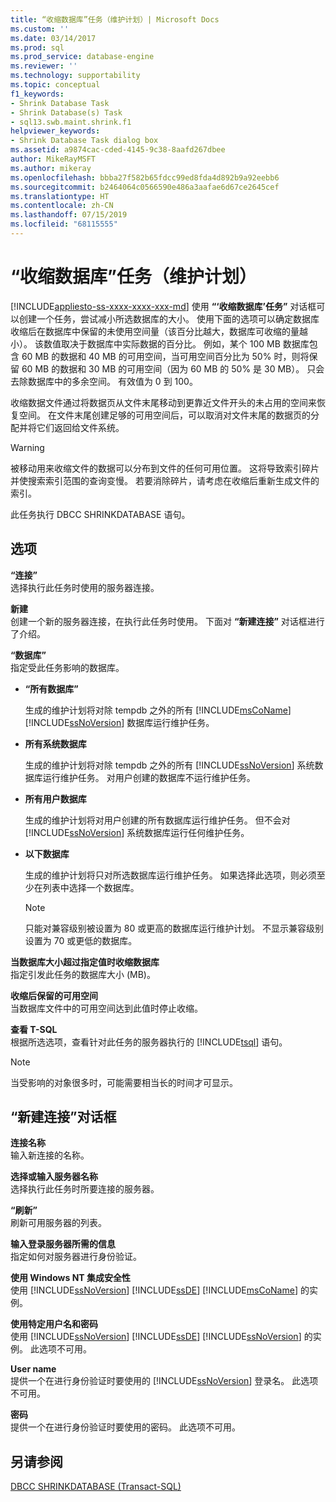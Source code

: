 ```yaml
---
title: “收缩数据库”任务（维护计划）| Microsoft Docs
ms.custom: ''
ms.date: 03/14/2017
ms.prod: sql
ms.prod_service: database-engine
ms.reviewer: ''
ms.technology: supportability
ms.topic: conceptual
f1_keywords:
- Shrink Database Task
- Shrink Database(s) Task
- sql13.swb.maint.shrink.f1
helpviewer_keywords:
- Shrink Database Task dialog box
ms.assetid: a9874cac-cded-4145-9c38-8aafd267dbee
author: MikeRayMSFT
ms.author: mikeray
ms.openlocfilehash: bbba27f582b65fdcc99ed8fda4d892b9a92eebb6
ms.sourcegitcommit: b2464064c0566590e486a3aafae6d67ce2645cef
ms.translationtype: HT
ms.contentlocale: zh-CN
ms.lasthandoff: 07/15/2019
ms.locfileid: "68115555"
---
```

# <a name="shrink-database-task-maintenance-plan"></a>“收缩数据库”任务（维护计划）
[!INCLUDE[appliesto-ss-xxxx-xxxx-xxx-md](../../includes/appliesto-ss-xxxx-xxxx-xxx-md.md)]
  使用 **“‘收缩数据库’任务”** 对话框可以创建一个任务，尝试减小所选数据库的大小。 使用下面的选项可以确定数据库收缩后在数据库中保留的未使用空间量（该百分比越大，数据库可收缩的量越小）。 该数值取决于数据库中实际数据的百分比。 例如，某个 100 MB 数据库包含 60 MB 的数据和 40 MB 的可用空间，当可用空间百分比为 50% 时，则将保留 60 MB 的数据和 30 MB 的可用空间（因为 60 MB 的 50% 是 30 MB）。 只会去除数据库中的多余空间。 有效值为 0 到 100。  
  
 收缩数据文件通过将数据页从文件末尾移动到更靠近文件开头的未占用的空间来恢复空间。 在文件末尾创建足够的可用空间后，可以取消对文件末尾的数据页的分配并将它们返回给文件系统。  
  
> [!WARNING]  
>  被移动用来收缩文件的数据可以分布到文件的任何可用位置。 这将导致索引碎片并使搜索索引范围的查询变慢。 若要消除碎片，请考虑在收缩后重新生成文件的索引。  
  
 此任务执行 DBCC SHRINKDATABASE 语句。  
  
## <a name="options"></a>选项  
 **“连接”**  
 选择执行此任务时使用的服务器连接。  
  
 **新建**  
 创建一个新的服务器连接，在执行此任务时使用。 下面对 **“新建连接”** 对话框进行了介绍。  
  
 **“数据库”**  
 指定受此任务影响的数据库。  
  
-   **“所有数据库”**  
  
     生成的维护计划将对除 tempdb 之外的所有 [!INCLUDE[msCoName](../../includes/msconame-md.md)] [!INCLUDE[ssNoVersion](../../includes/ssnoversion-md.md)] 数据库运行维护任务。  
  
-   **所有系统数据库**  
  
     生成的维护计划将对除 tempdb 之外的所有 [!INCLUDE[ssNoVersion](../../includes/ssnoversion-md.md)] 系统数据库运行维护任务。 对用户创建的数据库不运行维护任务。  
  
-   **所有用户数据库**  
  
     生成的维护计划将对用户创建的所有数据库运行维护任务。 但不会对 [!INCLUDE[ssNoVersion](../../includes/ssnoversion-md.md)] 系统数据库运行任何维护任务。  
  
-   **以下数据库**  
  
     生成的维护计划将只对所选数据库运行维护任务。 如果选择此选项，则必须至少在列表中选择一个数据库。  
  
    > [!NOTE]  
    >  只能对兼容级别被设置为 80 或更高的数据库运行维护计划。 不显示兼容级别设置为 70 或更低的数据库。  
  
 **当数据库大小超过指定值时收缩数据库**  
 指定引发此任务的数据库大小 (MB)。  
  
 **收缩后保留的可用空间**  
 当数据库文件中的可用空间达到此值时停止收缩。  
  
 **查看 T-SQL**  
 根据所选选项，查看针对此任务的服务器执行的 [!INCLUDE[tsql](../../includes/tsql-md.md)] 语句。  
  
> [!NOTE]  
>  当受影响的对象很多时，可能需要相当长的时间才可显示。  
  
## <a name="new-connection-dialog-box"></a>“新建连接”对话框  
 **连接名称**  
 输入新连接的名称。  
  
 **选择或输入服务器名称**  
 选择执行此任务时所要连接的服务器。  
  
 **“刷新”**  
 刷新可用服务器的列表。  
  
 **输入登录服务器所需的信息**  
 指定如何对服务器进行身份验证。  
  
 **使用 Windows NT 集成安全性**  
 使用 [!INCLUDE[ssNoVersion](../../includes/ssnoversion-md.md)] [!INCLUDE[ssDE](../../includes/ssde-md.md)]  [!INCLUDE[msCoName](../../includes/msconame-md.md)] 的实例。  
  
 **使用特定用户名和密码**  
 使用 [!INCLUDE[ssNoVersion](../../includes/ssnoversion-md.md)] [!INCLUDE[ssDE](../../includes/ssde-md.md)]  [!INCLUDE[ssNoVersion](../../includes/ssnoversion-md.md)] 的实例。 此选项不可用。  
  
 **User name**  
 提供一个在进行身份验证时要使用的 [!INCLUDE[ssNoVersion](../../includes/ssnoversion-md.md)] 登录名。 此选项不可用。  
  
 **密码**  
 提供一个在进行身份验证时要使用的密码。 此选项不可用。  
  
## <a name="see-also"></a>另请参阅  
 [DBCC SHRINKDATABASE (Transact-SQL)](../../t-sql/database-console-commands/dbcc-shrinkdatabase-transact-sql.md)  
  
  
